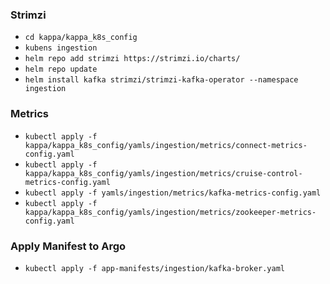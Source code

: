 ### Strimzi

- `cd kappa/kappa_k8s_config`
- `kubens ingestion`
- `helm repo add strimzi https://strimzi.io/charts/`
- `helm repo update`
- `helm install kafka strimzi/strimzi-kafka-operator --namespace ingestion`

### Metrics

- `kubectl apply -f kappa/kappa_k8s_config/yamls/ingestion/metrics/connect-metrics-config.yaml`
- `kubectl apply -f kappa/kappa_k8s_config/yamls/ingestion/metrics/cruise-control-metrics-config.yaml`
- `kubectl apply -f yamls/ingestion/metrics/kafka-metrics-config.yaml`
- `kubectl apply -f kappa/kappa_k8s_config/yamls/ingestion/metrics/zookeeper-metrics-config.yaml`

### Apply Manifest to Argo

- `kubectl apply -f app-manifests/ingestion/kafka-broker.yaml`
